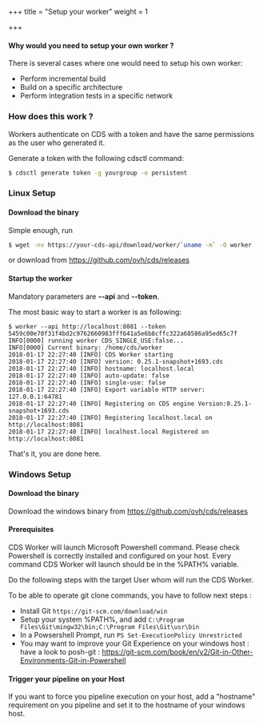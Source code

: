 +++
title = "Setup your worker"
weight = 1

+++


#### Why would you need to setup your own worker ?

There is several cases where one would need to setup his own worker:

 * Perform incremental build
 * Build on a specific architecture
 * Perform integration tests in a specific network

### How does this work ?

Workers authenticate on CDS with a token and have the same permissions as the user who generated it.

Generate a token with the following cdsctl command:

```bash
$ cdsctl generate token -g yourgroup -e persistent
```

### Linux Setup

#### Download the binary

Simple enough, run

```bash
$ wget -nv https://your-cds-api/download/worker/`uname -m` -O worker
```

or download from https://github.com/ovh/cds/releases

#### Startup the worker

Mandatory parameters are **--api** and **--token**.

The most basic way to start a worker is as following:

```
$ worker --api http://localhost:8081 --token 5459c00e70f31f4bd2c9762660983fff641a5e6b8cffc322a68586a95ed65c7f
INFO[0000] running worker CDS_SINGLE_USE:false...
INFO[0000] Current binary: /home/cds/worker
2018-01-17 22:27:40 [INFO] CDS Worker starting
2018-01-17 22:27:40 [INFO] version: 0.25.1-snapshot+1693.cds
2018-01-17 22:27:40 [INFO] hostname: localhost.local
2018-01-17 22:27:40 [INFO] auto-update: false
2018-01-17 22:27:40 [INFO] single-use: false
2018-01-17 22:27:40 [INFO] Export variable HTTP server: 127.0.0.1:64781
2018-01-17 22:27:40 [INFO] Registering on CDS engine Version:0.25.1-snapshot+1693.cds
2018-01-17 22:27:40 [INFO] Registering localhost.local on http://localhost:8081
2018-01-17 22:27:40 [INFO] localhost.local Registered on http://localhost:8081
```

That's it, you are done here.

### Windows Setup
#### Download the binary
Download the windows binary from https://github.com/ovh/cds/releases

#### Prerequisites
CDS Worker will launch Microsoft Powershell command. Please check Powershell is correctly installed and configured on your host.
Every command CDS Worker will launch should be in the %PATH% variable.

Do the following steps with the target User whom will run the CDS Worker.

To be able to operate git clone commands, you have to follow next steps :

 * Install Git ` https://git-scm.com/download/win `
 * Setup your system %PATH%, and add `C:\Program Files\Git\mingw32\bin;C:\Program Files\Git\usr\bin`
 * In a Powsershell Prompt, run `PS Set-ExecutionPolicy Unrestricted`
 * You may want to improve your Git Experience on your windows host : have a look to posh-git : https://git-scm.com/book/en/v2/Git-in-Other-Environments-Git-in-Powershell

#### Trigger your pipeline on your Host
If you want to force you pipeline execution on your host, add a "hostname" requirement on you pipeline and set it to the hostname of your windows host.

